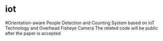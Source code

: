 # iot
#Orientation-aware People Detection and Counting System based on IoT Technology and Overhead Fisheye Camera
The related code will be public after the paper is accepted
